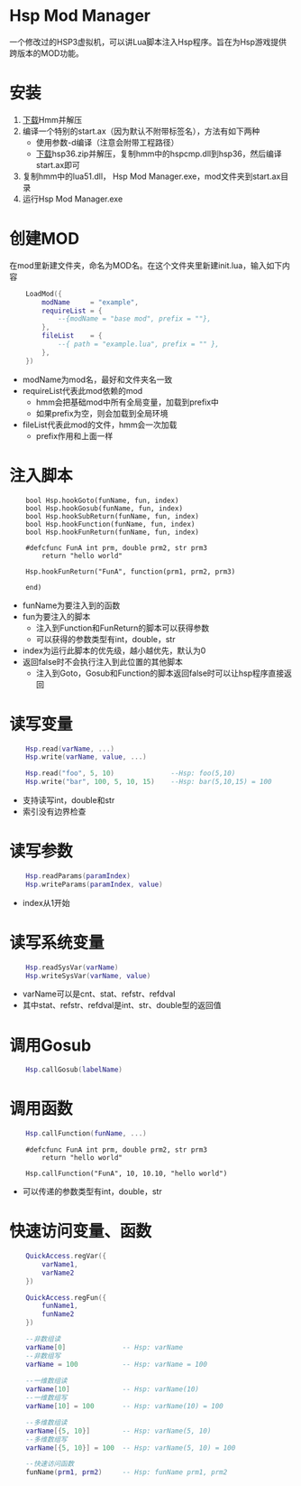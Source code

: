 # Hsp Mod Manager
一个修改过的HSP3虚拟机，可以讲Lua脚本注入Hsp程序。旨在为Hsp游戏提供跨版本的MOD功能。

# 安装
1. [下载](https://github.com/NekoNou/OpenHSP?tab=readme-ov-file)Hmm并解压
2. 编译一个特别的start.ax（因为默认不附带标签名），方法有如下两种
   - 使用参数-d编译（注意会附带工程路径）
   - [下载](https://github.com/NekoNou/OpenHSP?tab=readme-ov-file)hsp36.zip并解压，复制hmm中的hspcmp.dll到hsp36，然后编译start.ax即可
3. 复制hmm中的lua51.dll， Hsp Mod Manager.exe，mod文件夹到start.ax目录
4. 运行Hsp Mod Manager.exe

# 创建MOD
在mod里新建文件夹，命名为MOD名。在这个文件夹里新建init.lua，输入如下内容

```lua
	LoadMod({
		modName     = "example",
    	requireList = {
        	--{modName = "base mod", prefix = ""},
    	},
    	fileList    = {
        	--{ path = "example.lua", prefix = "" },
    	},
	})
```
- modName为mod名，最好和文件夹名一致
- requireList代表此mod依赖的mod
  - hmm会把基础mod中所有全局变量，加载到prefix中
  - 如果prefix为空，则会加载到全局环境
- fileList代表此mod的文件，hmm会一次加载
  - prefix作用和上面一样

# 注入脚本
```
	bool Hsp.hookGoto(funName, fun, index)
	bool Hsp.hookGosub(funName, fun, index)
	bool Hsp.hookSubReturn(funName, fun, index)
	bool Hsp.hookFunction(funName, fun, index)
	bool Hsp.hookFunReturn(funName, fun, index)
```
```
	#defcfunc FunA int prm, double prm2, str prm3
		return "hello world"

	Hsp.hookFunReturn("FunA", function(prm1, prm2, prm3)

	end)
```
- funName为要注入到的函数
- fun为要注入的脚本
  - 注入到Function和FunReturn的脚本可以获得参数
  - 可以获得的参数类型有int，double，str
- index为运行此脚本的优先级，越小越优先，默认为0
- 返回false时不会执行注入到此位置的其他脚本
  - 注入到Goto，Gosub和Function的脚本返回false时可以让hsp程序直接返回

# 读写变量
```lua
	Hsp.read(varName, ...)
	Hsp.write(varName, value, ...)

	Hsp.read("foo", 5, 10) 				--Hsp: foo(5,10)
	Hsp.write("bar", 100, 5, 10, 15) 	--Hsp: bar(5,10,15) = 100
```
- 支持读写int，double和str
- 索引没有边界检查

# 读写参数
```lua
	Hsp.readParams(paramIndex)
	Hsp.writeParams(paramIndex, value)
```
- index从1开始

# 读写系统变量
```lua
	Hsp.readSysVar(varName)
	Hsp.writeSysVar(varName, value)
```
- varName可以是cnt、stat、refstr、refdval
- 其中stat、refstr、refdval是int、str、double型的返回值

# 调用Gosub
```lua
	Hsp.callGosub(labelName)
```

# 调用函数
```lua
	Hsp.callFunction(funName, ...)
```
```
	#defcfunc FunA int prm, double prm2, str prm3
		return "hello world"

	Hsp.callFunction("FunA", 10, 10.10, "hello world")
```
- 可以传递的参数类型有int，double，str

# 快速访问变量、函数
```lua
	QuickAccess.regVar({
		varName1,
		varName2
	})

	QuickAccess.regFun({
		funName1,
		funName2
	})
```
```lua
	--非数组读
	varName[0]				-- Hsp: varName
	--非数组写
	varName = 100			-- Hsp: varName = 100
	
	--一维数组读		
	varName[10]				-- Hsp: varName(10)
	--一维数组写		
	varName[10]	= 100		-- Hsp: varName(10) = 100

	--多维数组读
	varName[{5, 10}]		-- Hsp: varName(5, 10)
	--多维数组写
	varName[{5, 10}] = 100	-- Hsp: varName(5, 10) = 100

	--快速访问函数
	funName(prm1, prm2)		-- Hsp: funName prm1, prm2
```